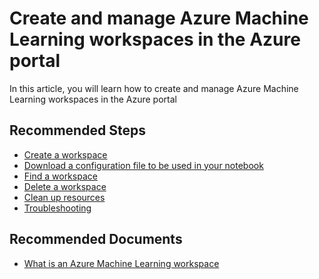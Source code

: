 <properties 
    pageTitle="Create and manage Azure Machine Learning workspaces in the Azure portal"
    description="Create and manage Azure Machine Learning workspaces in the Azure portal"
    service="microsoft.machinelearning"
    resource="ws20"
    authors="lanta"
    ms.author="lanta"
    selfHelpType="generic"
    supportTopicIds="32321879"
    resourceTags=""
    productPesIds="15570"
    cloudEnvironments="public"
 	articleId="microsoft.machinelearning.portal.workspace-setup"
/>


# Create and manage Azure Machine Learning workspaces in the Azure portal

In this article, you will learn how to create and manage Azure Machine Learning workspaces in the Azure portal

## **Recommended Steps**

* [Create a workspace](https://docs.microsoft.com/azure/machine-learning/how-to-manage-workspace#create-a-workspace)
* [Download a configuration file to be used in your notebook](https://docs.microsoft.com/azure/machine-learning/how-to-manage-workspace#download-a-configuration-file)
* [Find a workspace](https://docs.microsoft.com/azure/machine-learning/how-to-manage-workspace#view)
* [Delete a workspace](https://docs.microsoft.com/azure/machine-learning/how-to-manage-workspace#delete-a-workspace)
* [Clean up resources](https://docs.microsoft.com/azure/machine-learning/how-to-manage-workspace#clean-up-resources)
* [Troubleshooting](https://docs.microsoft.com/azure/machine-learning/how-to-manage-workspace#troubleshooting)

## **Recommended Documents**

* [What is an Azure Machine Learning workspace](https://docs.microsoft.com/azure/machine-learning/concept-workspace)
